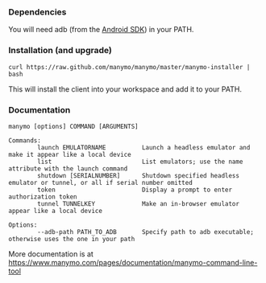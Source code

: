 ### Dependencies

You will need adb (from the [Android SDK](http://developer.android.com/sdk)) in your PATH.

### Installation (and upgrade)
 
```
curl https://raw.github.com/manymo/manymo/master/manymo-installer | bash
```

This will install the client into your workspace and add it to your PATH. 

### Documentation

```
manymo [options] COMMAND [ARGUMENTS]

Commands:
        launch EMULATORNAME          Launch a headless emulator and make it appear like a local device
        list                         List emulators; use the name attribute with the launch command
        shutdown [SERIALNUMBER]      Shutdown specified headless emulator or tunnel, or all if serial number omitted 
        token                        Display a prompt to enter authorization token
        tunnel TUNNELKEY             Make an in-browser emulator appear like a local device

Options:
        --adb-path PATH_TO_ADB       Specify path to adb executable; otherwise uses the one in your path
```

More documentation is at https://www.manymo.com/pages/documentation/manymo-command-line-tool
